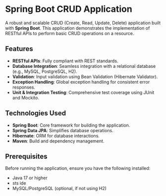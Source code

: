 # Spring Boot CRUD Application


A robust and scalable CRUD (Create, Read, Update, Delete) application built with **Spring Boot**. This application demonstrates the implementation of RESTful APIs to perform basic CRUD operations on a resource.

## Features

- **RESTful APIs**: Fully compliant with REST standards.
- **Database Integration**: Seamless integration with a relational database (e.g., MySQL, PostgreSQL, H2).
- **Validation**: Input validation using Bean Validation (Hibernate Validator).
- **Exception Handling**: Global exception handling for consistent error responses.
- **Unit & Integration Testing**: Comprehensive test coverage using JUnit and Mockito.


## Technologies Used

- **Spring Boot**: Core framework for building the application.
- **Spring Data JPA**: Simplifies database operations.
- **Hibernate**: ORM for database interactions.
- **Maven**: Build and dependency management.

## Prerequisites

Before running the application, ensure you have the following installed:

- Java 17 or higher
- sts ide
- MySQL/PostgreSQL (optional, if not using H2)



